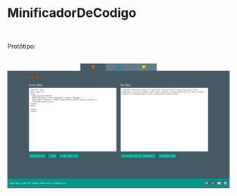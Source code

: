 # MinificadorDeCodigo

<br />

Protótipo: 

<br />

<img alt="" width="1000" src="https://github.com/IsaqueSantosSilva/Minificador-de-Codigo/blob/main/src/assets/cover.png">
